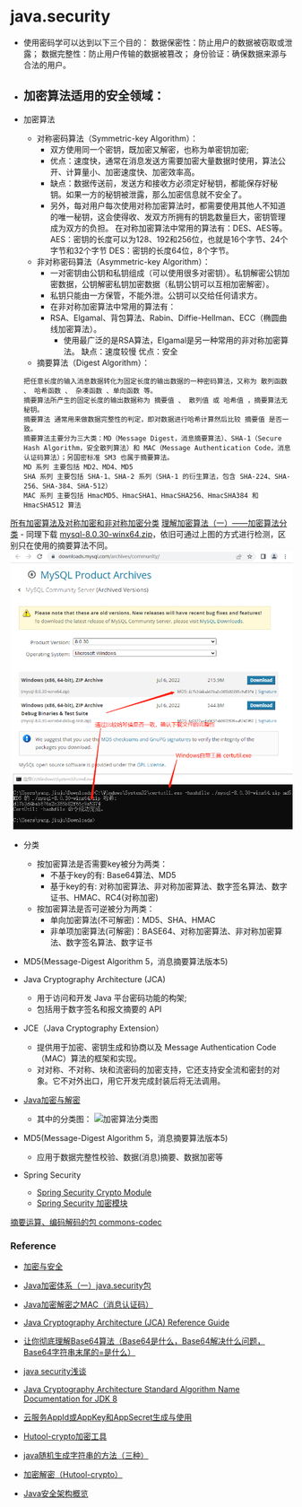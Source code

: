 # java.security

- 使用密码学可以达到以下三个目的：
数据保密性：防止用户的数据被窃取或泄露；
数据完整性：防止用户传输的数据被篡改；
身份验证：确保数据来源与合法的用户。

- 加密算法适用的安全领域：
    - 

- 加密算法
    - 对称密码算法（Symmetric-key Algorithm）：
        - 双方使用同一个密钥，既加密又解密，也称为单密钥加密;
        - 优点：速度快，通常在消息发送方需要加密大量数据时使用，算法公开、计算量小、加密速度快、加密效率高。
        - 缺点：数据传送前，发送方和接收方必须定好秘钥，都能保存好秘钥。如果一方的秘钥被泄露，那么加密信息就不安全了。
        - 另外，每对用户每次使用对称加密算法时，都需要使用其他人不知道的唯一秘钥，这会使得收、发双方所拥有的钥匙数量巨大，密钥管理成为双方的负担。
            在对称加密算法中常用的算法有：DES、AES等。
            AES：密钥的长度可以为128、192和256位，也就是16个字节、24个字节和32个字节
            DES：密钥的长度64位，8个字节。
    - 非对称密码算法（Asymmetric-key Algorithm）：
        - 一对密钥由公钥和私钥组成（可以使用很多对密钥）。私钥解密公钥加密数据，公钥解密私钥加密数据（私钥公钥可以互相加密解密）。
        - 私钥只能由一方保管，不能外泄。公钥可以交给任何请求方。
        - 在非对称加密算法中常用的算法有： 
        - RSA、Elgamal、背包算法、Rabin、Diffie-Hellman、ECC（椭圆曲线加密算法）。
            - 使用最广泛的是RSA算法，Elgamal是另一种常用的非对称加密算法。
            缺点：速度较慢
            优点：安全
    - 摘要算法（Digest Algorithm）：
    ```text
    把任意长度的输入消息数据转化为固定长度的输出数据的一种密码算法，又称为 散列函数 、 哈希函数 、 杂凑函数 、单向函数 等。
    摘要算法所产生的固定长度的输出数据称为 摘要值 、 散列值 或 哈希值 ，摘要算法无秘钥。
    摘要算法 通常用来做数据完整性的判定，即对数据进行哈希计算然后比较 摘要值 是否一致。
    摘要算法主要分为三大类：MD（Message Digest，消息摘要算法）、SHA-1（Secure Hash Algorithm，安全散列算法）和 MAC（Message Authentication Code，消息认证码算法）；另国密标准 SM3 也属于摘要算法。
    MD 系列 主要包括 MD2、MD4、MD5
    SHA 系列 主要包括 SHA-1、SHA-2 系列（SHA-1 的衍生算法，包含 SHA-224、SHA-256、SHA-384、SHA-512）
    MAC 系列 主要包括 HmacMD5、HmacSHA1、HmacSHA256、HmacSHA384 和 HmacSHA512 算法
    ```
[所有加密算法及对称加密和非对称加密分类](https://www.cnblogs.com/barrywxx/p/8570735.html)
[理解加密算法（一）——加密算法分类](https://zoucz.com/blog/2016/12/29/understand-crypto-1/)
    - 同理下载 [mysql-8.0.30-winx64.zip](https://downloads.mysql.com/archives/community/)，依旧可通过上图的方式进行检测，区别只在使用的摘要算法不同。
    ![mysql-8.0.30-winx64.zip](../pic/certutil%20for%20mysql8%20sha256.png)

- 分类
    - 按加密算法是否需要key被分为两类：
        - 不基于key的有: Base64算法、MD5
        - 基于key的有: 对称加密算法、非对称加密算法、数字签名算法、数字证书、HMAC、RC4(对称加密)
    - 按加密算法是否可逆被分为两类：
        - 单向加密算法(不可解密)：MD5、SHA、HMAC
        - 非单项加密算法(可解密)：BASE64、对称加密算法、非对称加密算法、数字签名算法、数字证书

- MD5(Message-Digest Algorithm 5，消息摘要算法版本5)

- Java Cryptography Architecture (JCA) 
    - 用于访问和开发 Java 平台密码功能的构架;
    - 包括用于数字签名和报文摘要的 API
- JCE（Java Cryptography Extension）
    - 提供用于加密、密钥生成和协商以及 Message Authentication Code（MAC）算法的框架和实现。
    - 对对称、不对称、块和流密码的加密支持，它还支持安全流和密封的对象。它不对外出口，用它开发完成封装后将无法调用。

- [Java加密与解密](https://www.jianshu.com/p/213d69ac27b3)
    - 其中的分类图：
    ![加密算法分类图](./pic/4337070-b2a72bd716a079aa.webp)

 - MD5(Message-Digest Algorithm 5，消息摘要算法版本5)
    - 应用于数据完整性校验、数据(消息)摘要、数据加密等

- Spring Security
    - [Spring Security Crypto Module](https://docs.spring.io/spring-security/reference/features/integrations/cryptography.html)
    - [Spring Security 加密模块](https://www.docs4dev.com/docs/zh/spring-security/4.2.10.RELEASE/reference/crypto.html)

[摘要运算、编码解码的包 commons-codec](https://commons.apache.org/proper/commons-codec/)




### Reference

- [加密与安全](https://www.liaoxuefeng.com/wiki/1252599548343744/1255943717668160)

- [Java加密体系（一）java.security包](https://www.jianshu.com/p/548ec3b91d20)

- [Java加密解密之MAC（消息认证码）](https://blog.csdn.net/x_san3/article/details/80613605)

- [Java Cryptography Architecture (JCA) Reference Guide](https://docs.oracle.com/javase/8/docs/technotes/guides/security/crypto/CryptoSpec.html#ProviderArch)

- [让你彻底理解Base64算法（Base64是什么，Base64解决什么问题，Base64字符串末尾的=是什么）](https://zhuanlan.zhihu.com/p/384238870)

- [java security浅谈](https://blog.csdn.net/hyEnA_Tiger/article/details/78407138?locationNum=9&fps=1)

- [Java Cryptography Architecture
Standard Algorithm Name Documentation for JDK 8](https://docs.oracle.com/javase/8/docs/technotes/guides/security/StandardNames.html)

- [云服务AppId或AppKey和AppSecret生成与使用](https://houxian1103.blog.csdn.net/article/details/111662511)

- [Hutool-crypto加密工具](https://blog.csdn.net/qq_45246098/article/details/123065390)

- [java随机生成字符串的方法（三种）](https://blog.csdn.net/cpa_821/article/details/85054198)

- [加密解密（Hutool-crypto）](https://www.hutool.cn/docs/#/crypto/%E6%A6%82%E8%BF%B0)
- [Java安全架构概览](https://blog.csdn.net/u012741741/article/details/79206758)